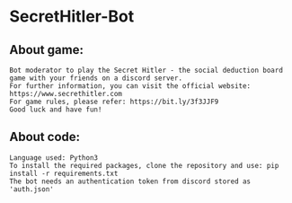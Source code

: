 # SecretHitler-Bot

## About game:

    Bot moderator to play the Secret Hitler - the social deduction board game with your friends on a discord server.
    For further information, you can visit the official website: https://www.secrethitler.com
    For game rules, please refer: https://bit.ly/3f3JJF9
    Good luck and have fun!

## About code:

    Language used: Python3
    To install the required packages, clone the repository and use: pip install -r requirements.txt
    The bot needs an authentication token from discord stored as 'auth.json'
